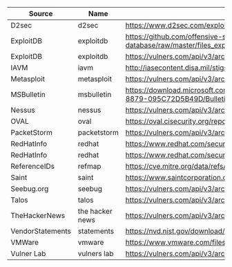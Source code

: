 | Source           | Name            | Source url                                                                                             |
| ---              | ---             | ---                                                                                                    |
| D2sec            | d2sec           | https://www.d2sec.com/exploits/elliot.xml                                                              |
| ExploitDB        | exploitdb       | https://github.com/offensive-security/exploit-database/raw/master/files_exploits.csv                   |
| ExploitDB        | exploitdb       | https://vulners.com/api/v3/archive/collection/?type=exploitdb                                          |
| IAVM             | iavm            | http://iasecontent.disa.mil/stigs/xls/iavm-to-cve(u).xls                                               |
| Metasploit       | metasploit      | https://vulners.com/api/v3/archive/collection/?type=metasploit                                         |
| MSBulletin       | msbulletin      | https://download.microsoft.com/download/6/7/3/673E4349-1CA5-40B9-8879-095C72D5B49D/BulletinSearch.xlsx |
| Nessus           | nessus          | https://vulners.com/api/v3/archive/collection/?type=nessus                                             |
| OVAL             | oval            | https://oval.cisecurity.org/repository/download/5.11.1/all/oval.xml.zip                                |
| PacketStorm      | packetstorm     | https://vulners.com/api/v3/archive/collection/?type=packetstorm                                        |
| RedHatInfo       | redhat          | https://www.redhat.com/security/data/oval/com.redhat.rhsa-all.xml.bz2                                  |
| RedHatInfo       | redhat          | https://www.redhat.com/security/data/metrics/rpm-to-cve.xml                                            |
| ReferenceIDs     | refmap          | https://cve.mitre.org/data/refs/refmap/allrefmaps.zip                                                  |
| Saint            | saint           | https://www.saintcorporation.com/xml/exploits.xml                                                      |
| Seebug.org       | seebug           | https://vulners.com/api/v3/archive/collection/?type=seebug
| Talos            | talos           | https://vulners.com/api/v3/archive/collection/?type=talos                                              |
| TheHackerNews    | the hacker news | https://vulners.com/api/v3/archive/collection/?type=thn                                                |
| VendorStatements | statements      | https://nvd.nist.gov/download/vendorstatements.xml.gz                                                  |
| VMWare           | vmware          | https://www.vmware.com/files/xls/security/VMWareSecurityAdvisoryList.xlsx                              |
| Vulner Lab       | vulners lab     | https://vulners.com/api/v3/archive/collection/?type=vulnerlab                                          |

